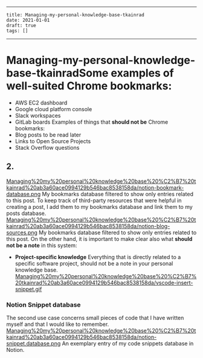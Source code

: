 
---
    title: Managing-my-personal-knowledge-base-tkainrad
    date: 2021-01-01    
    draft: true
    tags: []
---
# Managing-my-personal-knowledge-base-tkainradSome examples of well-suited Chrome bookmarks:
- AWS EC2 dashboard
- Google cloud platform console
- Slack workspaces
- GitLab boards
Examples of things that **should not be** Chrome bookmarks:
- Blog posts to be read later
- Links to Open Source Projects
- Stack Overflow questions
## 2.
[Managing%20my%20personal%20knowledge%20base%20%C2%B7%20tkainrad%20ab3a60ace0994129b546bac8538158da/notion-bookmark-database.png](Managing%20my%20personal%20knowledge%20base%20%C2%B7%20tkainrad%20ab3a60ace0994129b546bac8538158da/notion-bookmark-database.png)
My bookmarks database filtered to show only entries related to this post.
To keep track of third-party resources that were helpful in creating a post, I add them to my bookmarks database and link them to my posts database.
[Managing%20my%20personal%20knowledge%20base%20%C2%B7%20tkainrad%20ab3a60ace0994129b546bac8538158da/notion-blog-sources.png](Managing%20my%20personal%20knowledge%20base%20%C2%B7%20tkainrad%20ab3a60ace0994129b546bac8538158da/notion-blog-sources.png)
My bookmarks database filtered to show only entries related to this post.
On the other hand, it is important to make clear also what **should not be a note** in this system:
- **Project-specific knowledge** Everything that is directly related to a specific software project, should not be a note in your personal knowledge base.
[Managing%20my%20personal%20knowledge%20base%20%C2%B7%20tkainrad%20ab3a60ace0994129b546bac8538158da/vscode-insert-snippet.gif](Managing%20my%20personal%20knowledge%20base%20%C2%B7%20tkainrad%20ab3a60ace0994129b546bac8538158da/vscode-insert-snippet.gif)
### Notion Snippet database
The second use case concerns small pieces of code that I have written myself and that I would like to remember.
[Managing%20my%20personal%20knowledge%20base%20%C2%B7%20tkainrad%20ab3a60ace0994129b546bac8538158da/notion-snippet.database.png](Managing%20my%20personal%20knowledge%20base%20%C2%B7%20tkainrad%20ab3a60ace0994129b546bac8538158da/notion-snippet.database.png)
An exemplary entry of my code snippets database in Notion.
